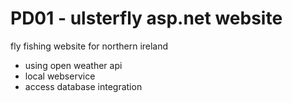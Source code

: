 # PD01 - ulsterfly asp.net website
fly fishing website for northern ireland
  - using open weather api
  - local webservice
  - access database integration
